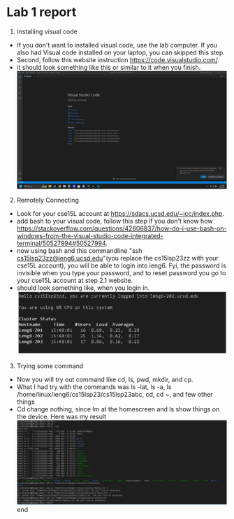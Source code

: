 # Lab 1 report
1. Installing visual code
- If you don't want to installed visual code, use the lab computer. If you also had Visual code installed on your laptop, you can skipped this step.
- Second, follow this website instruction https://code.visualstudio.com/.
- it should look something like this or similar to it when you finish.
![Image](WM-Screenshots-20230410174804.jpg)
2. Remotely Connecting
- Look for your cse15L account at https://sdacs.ucsd.edu/~icc/index.php.
- add bash to your visual code, follow this step if you don't know how https://stackoverflow.com/questions/42606837/how-do-i-use-bash-on-windows-from-the-visual-studio-code-integrated-terminal/50527994#50527994.
- now using bash and this commandline "ssh cs15lsp23zz@ieng6.ucsd.edu"(you replace the cs15lsp23zz with your cse15L account), you will be able to login into ieng6. Fyi, the password is invisible when you type your password, and to reset password you go to your cse15L account at step 2.1 website.
- should look something like, when you login in.
![Image](WM-Screenshots-20230410175634.png)
3. Trying some command
-  Now you will try out command like cd, ls, pwd, mkdir, and cp.
- What I had try with the commands was ls -lat, ls -a, ls /home/linux/ieng6/cs15lsp23/cs15lsp23abc, cd, cd ~, and few other things
-  Cd change nothing, since Im at the homescreen and ls show things on the device.
Here was my result
![Image](WM-Screenshots-20230410180308.png)
end
